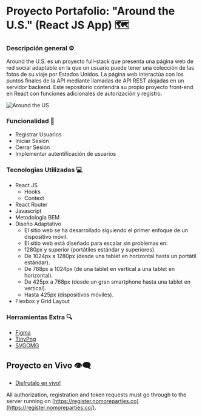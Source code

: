 # Proyecto Portafolio: "Around the U.S." (React JS App) 🗺️​

### Descripción general ⚙️

Around the U.S. es un proyecto full-stack que presenta una página web de red social adaptable en la que un usuario puede tener una colección de las fotos de su viaje por Estados Unidos. La página web interactúa con los puntos finales de la API mediante llamadas de API REST alojadas en un servidor backend. Este repositorio contendrá su propio proyecto front-end en React con funciones adicionales de autorización y registro.

![Around the US](https://media.giphy.com/media/v1.Y2lkPTc5MGI3NjExN2EzNDEwYzgzYjVhZjQ3ZGFkMzZmZDM3ZWVhNjc2NjI2YzEwZDlhZCZlcD12MV9pbnRlcm5hbF9naWZzX2dpZklkJmN0PWc/0Pe0ZqVNyh8srIiwjn/giphy.gif)

### Funcionalidad 🔗

- Registrar Usuarios
- Iniciar Sesión
- Cerrar Sesión
- Implementar autentificación de usuarios

### Tecnologias Utilizadas 💻

- React JS
  - Hooks 
  - Context
- React Router
- Javascript
- Metodologia BEM
- Diseño Adaptativo
  - El sitio web se ha desarrollado siguiendo el primer enfoque de un dispositivo móvil.
  - El sitio web está diseñado para escalar sin problemas en:
  - 1280px y superior (portátiles estándar y superiores).
  - De 1024px a 1280px (desde una tablet en horizontal hasta un portátil estándar).
  - De 768px a 1024px (de una tablet en vertical a una tablet en horizontal).
  - De 425px a 768px (desde un gran smartphone hasta una tablet en vertical).
  - Hasta 425px (dispositivos móviles).
- Flexbox y Grid Layout

### Herramientas Extra 🔍

- [Figma](https://figma.com/)
- [TinyPng](https://tinypng.com/)
- [SVGOMG](https://jakearchibald.github.io/svgomg/)

## Proyecto en Vivo 👁‍🗨

- [Disfrutalo en vivo!](https://firhoe.github.io/react-around-auth_es)


All authorization, registration and token requests must go through to the server running on [https://register.nomoreparties.co](https://register.nomoreparties.co/).